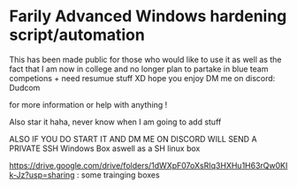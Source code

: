 # Farily Advanced Windows hardening script/automation

This has been made public for those who would like to use it as well as the fact that I am now in college and no longer plan to partake in blue team competions + need resumue stuff XD 
hope you enjoy 
DM me on discord: Dudcom

for more information or help with anything ! 

Also star it haha, never know when I am going to add stuff 

ALSO IF YOU DO START IT AND DM ME ON DISCORD WILL SEND A PRIVATE SSH Windows Box aswell as a SH linux box

https://drive.google.com/drive/folders/1dWXpF07oXsRIq3HXHu1H63rQw0KIk-Jz?usp=sharing : some trainging boxes 
